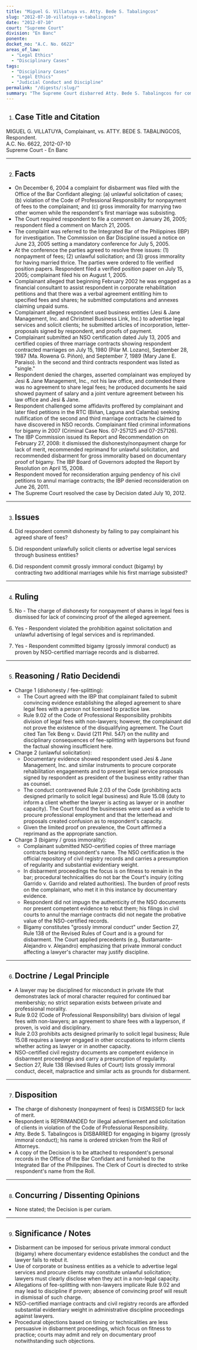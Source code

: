 ```yaml
---
title: "Miguel G. Villatuya vs. Atty. Bede S. Tabalingcos"
slug: "2012-07-10-villatuya-v-tabalingcos"
date: "2012-07-10"
court: "Supreme Court"
division: "En Banc"
ponente:
docket_no: "A.C. No. 6622"
areas_of_law:
  - "Legal Ethics"
  - "Disciplinary Cases"
tags:
  - "Disciplinary Cases"
  - "Legal Ethics"
  - "Judicial Conduct and Discipline"
permalink: "/digests/:slug/"
summary: "The Supreme Court disbarred Atty. Bede S. Tabalingcos for committing bigamy (grossly immoral conduct) and reprimanded him for unlawful solicitation; the charge of dishonesty for nonpayment of fees was dismissed for lack of proof."
---
```


1. ## Case Title and Citation

MIGUEL G. VILLATUYA, Complainant, vs. ATTY. BEDE S. TABALINGCOS, Respondent.  
A.C. No. 6622, 2012-07-10  
Supreme Court - En Banc

---

2. ## Facts

- On December 6, 2004 a complaint for disbarment was filed with the Office of the Bar Confidant alleging: (a) unlawful solicitation of cases; (b) violation of the Code of Professional Responsibility for nonpayment of fees to the complainant; and (c) gross immorality for marrying two other women while the respondent's first marriage was subsisting.
- The Court required respondent to file a comment on January 26, 2005; respondent filed a comment on March 21, 2005.
- The complaint was referred to the Integrated Bar of the Philippines (IBP) for investigation. The Commission on Bar Discipline issued a notice on June 23, 2005 setting a mandatory conference for July 5, 2005.
- At the conference the parties agreed to resolve three issues: (1) nonpayment of fees; (2) unlawful solicitation; and (3) gross immorality for having married thrice. The parties were ordered to file verified position papers. Respondent filed a verified position paper on July 15, 2005; complainant filed his on August 1, 2005.
- Complainant alleged that beginning February 2002 he was engaged as a financial consultant to assist respondent in corporate rehabilitation petitions and that there was a verbal agreement entitling him to specified fees and shares; he submitted computations and annexes claiming unpaid sums.
- Complainant alleged respondent used business entities (Jesi & Jane Management, Inc. and Christmel Business Link, Inc.) to advertise legal services and solicit clients; he submitted articles of incorporation, letter-proposals signed by respondent, and proofs of payment.
- Complainant submitted an NSO certification dated July 13, 2005 and certified copies of three marriage contracts showing respondent contracted marriages on July 15, 1980 (Pilar M. Lozano), September 28, 1987 (Ma. Rowena G. Piñon), and September 7, 1989 (Mary Jane E. Paraiso). In the second and third contracts respondent was listed as "single."
- Respondent denied the charges, asserted complainant was employed by Jesi & Jane Management, Inc., not his law office, and contended there was no agreement to share legal fees; he produced documents he said showed payment of salary and a joint venture agreement between his law office and Jesi & Jane.
- Respondent challenged some affidavits proffered by complainant and later filed petitions in the RTC (Biñan, Laguna and Calamba) seeking nullification of the second and third marriage contracts he claimed to have discovered in NSO records. Complainant filed criminal informations for bigamy in 2007 (Criminal Case Nos. 07-257125 and 07-257126).
- The IBP Commission issued its Report and Recommendation on February 27, 2008: it dismissed the dishonesty/nonpayment charge for lack of merit, recommended reprimand for unlawful solicitation, and recommended disbarment for gross immorality based on documentary proof of bigamy. The IBP Board of Governors adopted the Report by Resolution on April 15, 2008.
- Respondent moved for reconsideration arguing pendency of his civil petitions to annul marriage contracts; the IBP denied reconsideration on June 26, 2011.
- The Supreme Court resolved the case by Decision dated July 10, 2012.

---

3. ## Issues

1. Did respondent commit dishonesty by failing to pay complainant his agreed share of fees?
2. Did respondent unlawfully solicit clients or advertise legal services through business entities?
3. Did respondent commit grossly immoral conduct (bigamy) by contracting two additional marriages while his first marriage subsisted?

---

4. ## Ruling

1. No - The charge of dishonesty for nonpayment of shares in legal fees is dismissed for lack of convincing proof of the alleged agreement.
2. Yes - Respondent violated the prohibition against solicitation and unlawful advertising of legal services and is reprimanded.
3. Yes - Respondent committed bigamy (grossly immoral conduct) as proven by NSO-certified marriage records and is disbarred.

---

5. ## Reasoning / Ratio Decidendi

- Charge 1 (dishonesty / fee-splitting):
  - The Court agreed with the IBP that complainant failed to submit convincing evidence establishing the alleged agreement to share legal fees with a person not licensed to practice law.
  - Rule 9.02 of the Code of Professional Responsibility prohibits division of legal fees with non-lawyers; however, the complainant did not prove the existence of the disqualifying agreement. The Court cited Tan Tek Beng v. David (211 Phil. 547) on the nullity and disciplinary consequences of fee-splitting with laypersons but found the factual showing insufficient here.
- Charge 2 (unlawful solicitation):
  - Documentary evidence showed respondent used Jesi & Jane Management, Inc. and similar instruments to procure corporate rehabilitation engagements and to present legal service proposals signed by respondent as president of the business entity rather than as counsel.
  - The conduct contravened Rule 2.03 of the Code (prohibiting acts designed primarily to solicit legal business) and Rule 15.08 (duty to inform a client whether the lawyer is acting as lawyer or in another capacity). The Court found the businesses were used as a vehicle to procure professional employment and that the letterhead and proposals created confusion as to respondent's capacity.
  - Given the limited proof on prevalence, the Court affirmed a reprimand as the appropriate sanction.
- Charge 3 (bigamy / gross immorality):
  - Complainant submitted NSO-certified copies of three marriage contracts bearing respondent's name. The NSO certification is the official repository of civil registry records and carries a presumption of regularity and substantial evidentiary weight.
  - In disbarment proceedings the focus is on fitness to remain in the bar; procedural technicalities do not bar the Court's inquiry (citing Garrido v. Garrido and related authorities). The burden of proof rests on the complainant, who met it in this instance by documentary evidence.
  - Respondent did not impugn the authenticity of the NSO documents nor present competent evidence to rebut them; his filings in civil courts to annul the marriage contracts did not negate the probative value of the NSO-certified records.
  - Bigamy constitutes "grossly immoral conduct" under Section 27, Rule 138 of the Revised Rules of Court and is a ground for disbarment. The Court applied precedents (e.g., Bustamante-Alejandro v. Alejandro) emphasizing that private immoral conduct affecting a lawyer's character may justify discipline.

---

6. ## Doctrine / Legal Principle

- A lawyer may be disciplined for misconduct in private life that demonstrates lack of moral character required for continued bar membership; no strict separation exists between private and professional morality.
- Rule 9.02 (Code of Professional Responsibility) bars division of legal fees with non-lawyers; an agreement to share fees with a layperson, if proven, is void and disciplinary.
- Rule 2.03 prohibits acts designed primarily to solicit legal business; Rule 15.08 requires a lawyer engaged in other occupations to inform clients whether acting as lawyer or in another capacity.
- NSO-certified civil registry documents are competent evidence in disbarment proceedings and carry a presumption of regularity.
- Section 27, Rule 138 (Revised Rules of Court) lists grossly immoral conduct, deceit, malpractice and similar acts as grounds for disbarment.

---

7. ## Disposition

- The charge of dishonesty (nonpayment of fees) is DISMISSED for lack of merit.
- Respondent is REPRIMANDED for illegal advertisement and solicitation of clients in violation of the Code of Professional Responsibility.
- Atty. Bede S. Tabalingcos is DISBARRED for engaging in bigamy (grossly immoral conduct); his name is ordered stricken from the Roll of Attorneys.
- A copy of the Decision is to be attached to respondent's personal records in the Office of the Bar Confidant and furnished to the Integrated Bar of the Philippines. The Clerk of Court is directed to strike respondent's name from the Roll.

---

8. ## Concurring / Dissenting Opinions

- None stated; the Decision is per curiam.

---

9. ## Significance / Notes

- Disbarment can be imposed for serious private immoral conduct (bigamy) where documentary evidence establishes the conduct and the lawyer fails to rebut it.
- Use of corporate or business entities as a vehicle to advertise legal services and procure clients may constitute unlawful solicitation; lawyers must clearly disclose when they act in a non-legal capacity.
- Allegations of fee-splitting with non-lawyers implicate Rule 9.02 and may lead to discipline if proven; absence of convincing proof will result in dismissal of such charge.
- NSO-certified marriage contracts and civil registry records are afforded substantial evidentiary weight in administrative discipline proceedings against lawyers.
- Procedural objections based on timing or technicalities are less persuasive in disbarment proceedings, which focus on fitness to practice; courts may admit and rely on documentary proof notwithstanding such objections.